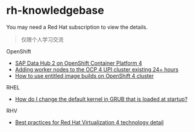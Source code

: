 # rh-knowledgebase
You may need a Red Hat subscription to view the details.

> 仅限个人学习交流

OpenShift
- [SAP Data Hub 2 on OpenShift Container Platform 4](https://access.redhat.com/articles/4324391)
- [Adding worker nodes to the OCP 4 UPI cluster existing 24+ hours](https://access.redhat.com/solutions/4799921)
- [How to use entitled image builds on OpenShift 4 cluster](https://access.redhat.com/solutions/4908771)

RHEL
- [How do I change the default kernel in GRUB that is loaded at startup?](https://access.redhat.com/solutions/3089)

RHV
- [Best practices for Red Hat Virtualization 4 technology detail](https://www.redhat.com/en/resources/best-practice-rhv-technology-detail)
